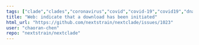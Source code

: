 ```yaml
---
tags: ["clade","clades","coronavirus","covid","covid-19","covid19","dna","help-wanted","influenza","ncov","neherlab","next-generation-sequencing","nextstrain","research","rna","sars-cov-2","science","sequences","sequencing","strain","tfeat","virus"]
title: "Web: indicate that a download has been initiated"
html_url: "https://github.com/nextstrain/nextclade/issues/1023"
user: "chaoran-chen"
repo: "nextstrain/nextclade"
---
```


